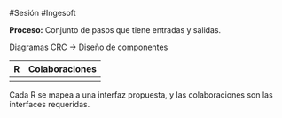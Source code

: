 #Sesión #Ingesoft 

**Proceso:** Conjunto de pasos que tiene entradas y salidas.

Diagramas CRC -> Diseño de componentes

| R   | Colaboraciones |
| --- | -------------- |
|     |                |

Cada R se mapea a una interfaz propuesta, y las colaboraciones son las interfaces requeridas.